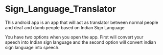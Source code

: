 # Sign_Language_Translator
This android app is an app that will act as translator between normal people and deaf and dumb people based on Indian Sign Language

You have two options when you open the app. First will convert your speech into Indian sign language and the second option will convert 
indian sign language into speech. 

